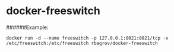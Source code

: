 # docker-freeswitch
######Example:
```
docker run -d --name freeswitch -p 127.0.0.1:8021:8021/tcp -v /etc/freeswitch:/etc/freeswitch rbagrov/docker-freeswitch
```

